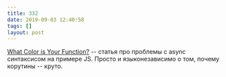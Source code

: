 ```yaml
---
title: 332
date: 2019-09-03 12:40:58
tags: []
layout: post
---
```


[What Color is Your Function?](https://journal.stuffwithstuff.com/2015/02/01/what-color-is-your-function/) -- статья про проблемы с async синтаксисом на примере JS. Просто и языконезависимо о том, почему корутины -- круто.

